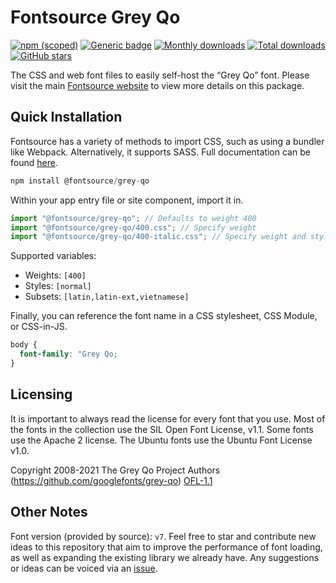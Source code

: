 # Fontsource Grey Qo

[![npm (scoped)](https://img.shields.io/npm/v/@fontsource/grey-qo?color=brightgreen)](https://www.npmjs.com/package/@fontsource/grey-qo) [![Generic badge](https://img.shields.io/badge/fontsource-passing-brightgreen)](https://github.com/fontsource/fontsource) [![Monthly downloads](https://badgen.net/npm/dm/@fontsource/grey-qo)](https://github.com/fontsource/fontsource) [![Total downloads](https://badgen.net/npm/dt/@fontsource/grey-qo)](https://github.com/fontsource/fontsource) [![GitHub stars](https://img.shields.io/github/stars/fontsource/fontsource.svg?style=social&label=Star)](https://github.com/fontsource/fontsource/stargazers)

The CSS and web font files to easily self-host the “Grey Qo” font. Please visit the main [Fontsource website](https://fontsource.org/fonts/grey-qo) to view more details on this package.

## Quick Installation

Fontsource has a variety of methods to import CSS, such as using a bundler like Webpack. Alternatively, it supports SASS. Full documentation can be found [here](https://beta.fontsource.org/docs/getting-started/introduction).

```javascript
npm install @fontsource/grey-qo
```

Within your app entry file or site component, import it in.

```javascript
import "@fontsource/grey-qo"; // Defaults to weight 400
import "@fontsource/grey-qo/400.css"; // Specify weight
import "@fontsource/grey-qo/400-italic.css"; // Specify weight and style

```

Supported variables:
- Weights: `[400]`
- Styles: `[normal]`
- Subsets: `[latin,latin-ext,vietnamese]`

Finally, you can reference the font name in a CSS stylesheet, CSS Module, or CSS-in-JS.

```css
body {
  font-family: "Grey Qo;
}
```

## Licensing
It is important to always read the license for every font that you use.
Most of the fonts in the collection use the SIL Open Font License, v1.1. Some fonts use the Apache 2 license. The Ubuntu fonts use the Ubuntu Font License v1.0.

Copyright 2008-2021 The Grey Qo Project Authors (https://github.com/googlefonts/grey-qo)
[OFL-1.1](http://scripts.sil.org/OFL)

## Other Notes
Font version (provided by source): `v7`.
Feel free to star and contribute new ideas to this repository that aim to improve the performance of font loading, as well as expanding the existing library we already have. Any suggestions or ideas can be voiced via an [issue](https://github.com/fontsource/fontsource/issues).